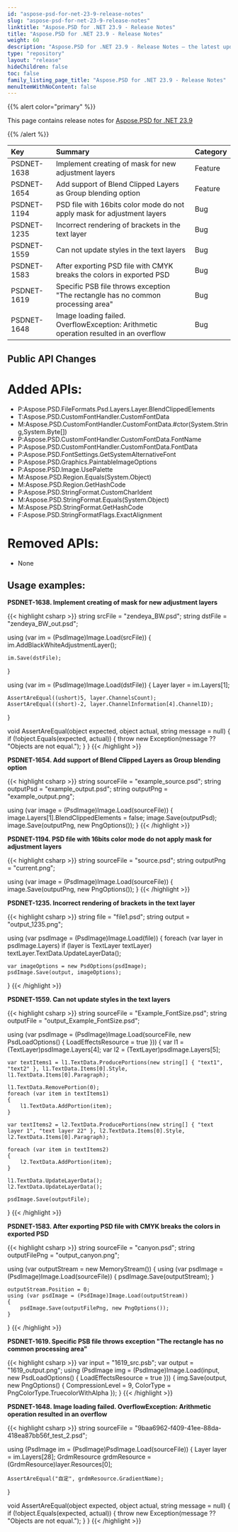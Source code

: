 ```yaml
---
id: "aspose-psd-for-net-23-9-release-notes"
slug: "aspose-psd-for-net-23-9-release-notes"
linktitle: "Aspose.PSD for .NET 23.9 - Release Notes"
title: "Aspose.PSD for .NET 23.9 - Release Notes"
weight: 60
description: "Aspose.PSD for .NET 23.9 - Release Notes – the latest updates and fixes."
type: "repository"
layout: "release"
hideChildren: false
toc: false
family_listing_page_title: "Aspose.PSD for .NET 23.9 - Release Notes"
menuItemWithNoContent: false
---
```



{{% alert color="primary" %}}

This page contains release notes for [Aspose.PSD for .NET 23.9](https://www.nuget.org/packages/Aspose.PSD/)

{{% /alert %}}

| **Key**     | **Summary**                                                                                                                | **Category** |
|:------------|:---------------------------------------------------------------------------------------------------------------------------|:--------|
| PSDNET-1638 | Implement creating of mask for new adjustment layers                                                                       | Feature |
| PSDNET-1654 | Add support of Blend Clipped Layers as Group blending option                                                               | Feature |
| PSDNET-1194 | PSD file with 16bits color mode do not apply mask for adjustment layers                                                    | Bug     |
| PSDNET-1235 | Incorrect rendering of brackets in the text layer                                                                          | Bug     |
| PSDNET-1559 | Can not update styles in the text layers                                                                                   | Bug     |
| PSDNET-1583 | After exporting PSD file with CMYK breaks the colors in exported PSD                                                       | Bug     |
| PSDNET-1619 | Specific PSB file throws exception "The rectangle has no common processing area"                                           | Bug     |
| PSDNET-1648 | Image loading failed. OverflowException: Arithmetic operation resulted in an overflow                                      | Bug     |


## **Public API Changes**
# **Added APIs:**
- P:Aspose.PSD.FileFormats.Psd.Layers.Layer.BlendClippedElements
- T:Aspose.PSD.CustomFontHandler.CustomFontData
- M:Aspose.PSD.CustomFontHandler.CustomFontData.#ctor(System.String,System.Byte[])
- P:Aspose.PSD.CustomFontHandler.CustomFontData.FontName
- P:Aspose.PSD.CustomFontHandler.CustomFontData.FontData
- P:Aspose.PSD.FontSettings.GetSystemAlternativeFont
- P:Aspose.PSD.Graphics.PaintableImageOptions
- P:Aspose.PSD.Image.UsePalette
- M:Aspose.PSD.Region.Equals(System.Object)
- M:Aspose.PSD.Region.GetHashCode
- P:Aspose.PSD.StringFormat.CustomCharIdent
- M:Aspose.PSD.StringFormat.Equals(System.Object)
- M:Aspose.PSD.StringFormat.GetHashCode
- F:Aspose.PSD.StringFormatFlags.ExactAlignment


# **Removed APIs:**
- None


## **Usage examples:**

**PSDNET-1638. Implement creating of mask for new adjustment layers**

{{< highlight csharp >}}
string srcFile = "zendeya_BW.psd";
string dstFile = "zendeya_BW_out.psd";

using (var im = (PsdImage)Image.Load(srcFile))
{
    im.AddBlackWhiteAdjustmentLayer();

    im.Save(dstFile);
}

using (var im = (PsdImage)Image.Load(dstFile))
{
    Layer layer = im.Layers[1];

    AssertAreEqual((ushort)5, layer.ChannelsCount);
    AssertAreEqual((short)-2, layer.ChannelInformation[4].ChannelID);
}

void AssertAreEqual(object expected, object actual, string message = null)
{
    if (!object.Equals(expected, actual))
    {
        throw new Exception(message ?? "Objects are not equal.");
    }
}
{{< /highlight >}}

**PSDNET-1654. Add support of Blend Clipped Layers as Group blending option**

{{< highlight csharp >}}
string sourceFile = "example_source.psd";
string outputPsd = "example_output.psd";
string outputPng = "example_output.png";

using (var image = (PsdImage)Image.Load(sourceFile))
{
    image.Layers[1].BlendClippedElements = false;
    image.Save(outputPsd);
    image.Save(outputPng, new PngOptions());
}
{{< /highlight >}}

**PSDNET-1194. PSD file with 16bits color mode do not apply mask for adjustment layers**

{{< highlight csharp >}}
string sourceFile = "source.psd";
string outputPng = "current.png";

using (var image = (PsdImage)Image.Load(sourceFile))
{
    image.Save(outputPng, new PngOptions());
}
{{< /highlight >}}

**PSDNET-1235. Incorrect rendering of brackets in the text layer**

{{< highlight csharp >}}
string file = "file1.psd";
string output = "output_1235.png";

using (var psdImage = (PsdImage)Image.Load(file))
{
    foreach (var layer in psdImage.Layers)
    if (layer is TextLayer textLayer)
    textLayer.TextData.UpdateLayerData();

    var imageOptions = new PsdOptions(psdImage);
    psdImage.Save(output, imageOptions);
}
{{< /highlight >}}

**PSDNET-1559. Can not update styles in the text layers**

{{< highlight csharp >}}
string sourceFile = "Example_FontSize.psd";
string outputFile = "output_Example_FontSize.psd";

using (var psdImage = (PsdImage)Image.Load(sourceFile, new PsdLoadOptions() { LoadEffectsResource = true }))
{
    var l1 = (TextLayer)psdImage.Layers[4];
    var l2 = (TextLayer)psdImage.Layers[5];

    var textItems1 = l1.TextData.ProducePortions(new string[] { "text1", "text2" }, l1.TextData.Items[0].Style, l1.TextData.Items[0].Paragraph);

    l1.TextData.RemovePortion(0);
    foreach (var item in textItems1)
    {
        l1.TextData.AddPortion(item);
    }

    var textItems2 = l2.TextData.ProducePortions(new string[] { "text layer 1", "text layer 22" }, l2.TextData.Items[0].Style, l2.TextData.Items[0].Paragraph);

    foreach (var item in textItems2)
    {
        l2.TextData.AddPortion(item);
    }

    l1.TextData.UpdateLayerData();
    l2.TextData.UpdateLayerData();

    psdImage.Save(outputFile);
}
{{< /highlight >}}

**PSDNET-1583. After exporting PSD file with CMYK breaks the colors in exported PSD**

{{< highlight csharp >}}
string sourceFile = "canyon.psd";
string outputFilePng = "output_canyon.png";

using (var outputStream = new MemoryStream())
{
    using (var psdImage = (PsdImage)Image.Load(sourceFile))
    {
        psdImage.Save(outputStream);
    }

    outputStream.Position = 0;
    using (var psdImage = (PsdImage)Image.Load(outputStream))
    {
        psdImage.Save(outputFilePng, new PngOptions());
    }
}
{{< /highlight >}}

**PSDNET-1619. Specific PSB file throws exception "The rectangle has no common processing area"**

{{< highlight csharp >}}
var input = "1619_src.psb";
var output = "1619_output.png";
using (PsdImage img = (PsdImage)Image.Load(input, new PsdLoadOptions() { LoadEffectsResource = true }))
{
    img.Save(output,
    new PngOptions() { CompressionLevel = 9, ColorType = PngColorType.TruecolorWithAlpha });
}
{{< /highlight >}}

**PSDNET-1648. Image loading failed. OverflowException: Arithmetic operation resulted in an overflow**

{{< highlight csharp >}}
string sourceFile = "9baa6962-f409-41ee-88da-418ea87bb56f_test_2.psd";

using (PsdImage im = (PsdImage)PsdImage.Load(sourceFile))
{
    Layer layer = im.Layers[28];
    GrdmResource grdmResource = (GrdmResource)layer.Resources[0];

    AssertAreEqual("自定", grdmResource.GradientName);
}

void AssertAreEqual(object expected, object actual, string message = null)
{
    if (!object.Equals(expected, actual))
    {
        throw new Exception(message ?? "Objects are not equal.");
    }
}
{{< /highlight >}}